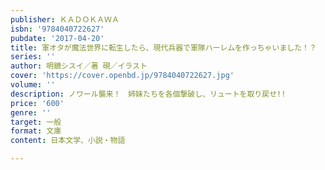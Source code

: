 ```yaml
---
publisher: ＫＡＤＯＫＡＷＡ
isbn: '9784040722627'
pubdate: '2017-04-20'
title: 軍オタが魔法世界に転生したら、現代兵器で軍隊ハーレムを作っちゃいました！？　１０
series: ''
author: 明鏡シスイ／著 硯／イラスト
cover: 'https://cover.openbd.jp/9784040722627.jpg'
volume: ''
description: ノワール襲来！　姉妹たちを各個撃破し、リュートを取り戻せ!!
price: '600'
genre: ''
target: 一般
format: 文庫
content: 日本文学、小説・物語

---
```

